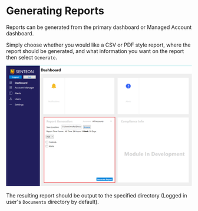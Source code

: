 # Generating Reports

Reports can be generated from the primary dashboard or Managed Account dashboard.

Simply choose whether you would like a CSV or PDF style report, where the report should be generated, and what information you want on the report then select `Generate`. 

<img src="images/reportGen.png" width="750">

The resulting report should be output to the specified directory (Logged in user's `Documents` directory by default).
